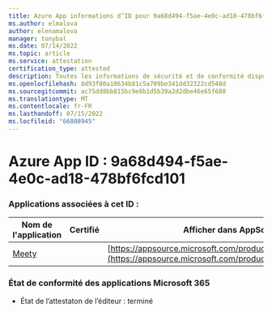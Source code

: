 ```yaml
---
title: Azure App informations d’ID pour 9a68d494-f5ae-4e0c-ad18-478bf6fcd101
ms.author: elmalova
author: elenamalova
manager: tonybal
ms.date: 07/14/2022
ms.topic: article
ms.service: attestation
certification_type: attested
description: Toutes les informations de sécurité et de conformité disponibles pour 9a68d494-f5ae-4e0c-ad18-478bf6fcd101.
ms.openlocfilehash: 8d93f80a10634b81c5a709be341dd32322cd548d
ms.sourcegitcommit: ac75dd8bb815bc9e8b1d5b39a2d2dbe46e65f680
ms.translationtype: MT
ms.contentlocale: fr-FR
ms.lasthandoff: 07/15/2022
ms.locfileid: "66808945"
---
```

# <a name="azure-app-id-9a68d494-f5ae-4e0c-ad18-478bf6fcd101"></a>Azure App ID : 9a68d494-f5ae-4e0c-ad18-478bf6fcd101


### <a name="apps-associated-with-this-id"></a>Applications associées à cet ID :
| **Nom de l'application** | **Certifié** | **Afficher dans AppSource** |
|--------------|---------------|-----------------------|
| [Meety](../forward/WA200004258.md) |  | [https://appsource.microsoft.com/product/office/WA200004258](https://appsource.microsoft.com/product/office/WA200004258) |

### <a name="microsoft-365-app-compliance-status"></a>État de conformité des applications Microsoft 365
- État de l’attestaton de l’éditeur : terminé

